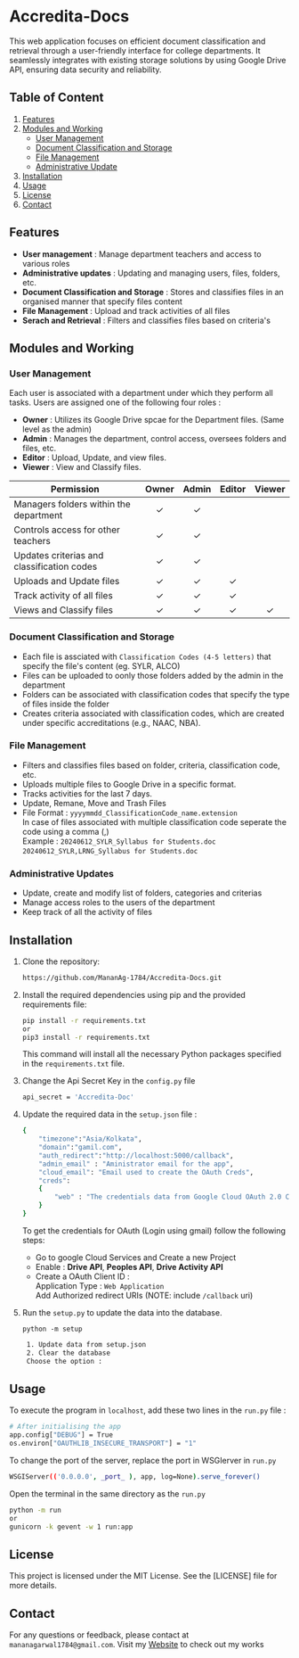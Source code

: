 # Accredita-Docs
This web application focuses on efficient document classification and retrieval through a user-friendly interface for college departments. It seamlessly integrates with existing storage solutions by using Google Drive API, ensuring data security and reliability.

## Table of Content

1. [Features](#features)
2. [Modules and Working](#modules-and-working)
    * [User Management](#user-management)
    * [Document Classification and Storage](#document-classification-and-storage)
    * [File Management](#file-management)
    * [Administrative Update](#administrative-updates)
4. [Installation](#installation)
5. [Usage](#usage)
6. [License](#license)
7. [Contact](#contact)


## Features
* **User management** : Manage department teachers and access to various roles
* **Administrative updates** : Updating and managing users, files, folders, etc.
* **Document Classification and Storage** : Stores and classifies files in an organised manner that specify files content
* **File Management** : Upload and track activities of all files
* **Serach and Retrieval** : Filters and classifies files based on criteria's 

## Modules and Working

### User Management 
Each user is associated with a department under which they perform all tasks. Users are assigned one of the following four roles :

* **Owner** : Utilizes its Google Drive spcae for the Department files. (Same level as the admin)
* **Admin** : Manages the department, control access, oversees folders and files, etc.
* **Editor**  : Upload, Update, and view files.
* **Viewer** : View and Classify files.

| Permission                                                   | Owner | Admin | Editor | Viewer |
|--------------------------------------------------------------|:-----:|:-----:|:------:|:------:|
| Managers folders within the department                       |   ✓   |   ✓   |        |        |
| Controls access for other teachers                           |   ✓   |   ✓   |        |        |
| Updates criterias and classification codes                   |   ✓   |   ✓   |        |        |
| Uploads and Update files                                     |   ✓   |   ✓   |   ✓    |        |
| Track activity of all files                                  |   ✓   |   ✓   |   ✓    |        |
| Views and Classify files                                     |   ✓   |   ✓   |   ✓    |   ✓    |

### Document Classification and Storage

- Each file is assciated with `Classification Codes (4-5 letters)` that specify the file's content (eg. SYLR, ALCO)
- Files can be uploaded to oonly those folders added by the admin in the department
- Folders can be associated with classification codes that specify the type of files inside the folder
- Creates criteria associated with classification codes, which are created under specific accreditations (e.g., NAAC, NBA).

### File Management

- Filters and classifies files based on folder, criteria, classification code, etc.
- Uploads multiple files to Google Drive in a specific format.
- Tracks activities for the last 7 days.
- Update, Remane, Move and Trash Files
- File Format :
  `yyyymmdd_ClassificationCode_name.extension`
  <br>In case of files associated with multiple classification code seperate the code using a comma (,)
  <br>Example : `20240612_SYLR_Syllabus for Students.doc` `20240612_SYLR,LRNG_Syllabus for Students.doc`

### Administrative Updates

- Update, create and modify list of folders, categories and criterias
- Manage access roles to the users of the department
- Keep track of all the activity of files

## Installation

1. Clone the repository:

    ```bash
    https://github.com/MananAg-1784/Accredita-Docs.git
    ```

2. Install the required dependencies using pip and the provided requirements file:

    ```bash
    pip install -r requirements.txt
    or
    pip3 install -r requirements.txt
    ```

    This command will install all the necessary Python packages specified in the `requirements.txt` file.

3. Change the Api Secret Key in the `config.py` file

   ```bash
   api_secret = 'Accredita-Doc'
   ```

5. Update the required data in the `setup.json` file :

    ```bash
    {
        "timezone":"Asia/Kolkata",
        "domain":"gamil.com",
        "auth_redirect":"http://localhost:5000/callback",
        "admin_email" : "Aministrator email for the app",
        "cloud_email": "Email used to create the OAuth Creds",
        "creds": 
        {
            "web" : "The credentials data from Google Cloud OAuth 2.0 Client IDs"
        }
    }
    ```

    To get the credentials for OAuth (Login using gmail) follow the following steps:
      - Go to google Cloud Services and Create a new Project
      - Enable : **Drive API**, **Peoples API**, **Drive Activity API**
      - Create a OAuth Client ID :
           <br> Application Type : `Web Application`
           <br> Add Authorized redirect URIs (NOTE: include `/callback` uri)

6. Run the `setup.py` to update the data into the database.

    `python -m setup`

   ```bash
    1. Update data from setup.json
    2. Clear the database
    Choose the option :
   ```

## Usage

To execute the program in `localhost`, add these two lines in the `run.py` file :

```bash
# After initialising the app
app.config["DEBUG"] = True
os.environ["OAUTHLIB_INSECURE_TRANSPORT"] = "1"
```

To change the port of the server, replace the port in WSGIerver in `run.py`

```bash
WSGIServer(('0.0.0.0', _port_ ), app, log=None).serve_forever()
```

Open the terminal in the same directory as the `run.py`

```bash
python -m run
or
gunicorn -k gevent -w 1 run:app
```

## License

This project is licensed under the MIT License. See the [LICENSE] file for more details.

## Contact 

For any questions or feedback, please contact at `mananagarwal1784@gmail.com`.
Visit my [Website](https://manan-portfolio.ddns.net/) to check out my works



